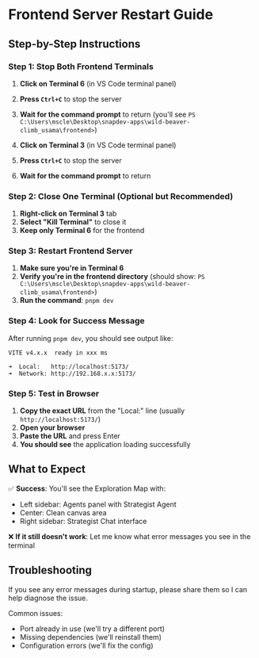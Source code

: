# Frontend Server Restart Guide

## Step-by-Step Instructions

### Step 1: Stop Both Frontend Terminals

1. **Click on Terminal 6** (in VS Code terminal panel)
2. **Press `Ctrl+C`** to stop the server
3. **Wait for the command prompt** to return (you'll see `PS C:\Users\mscle\Desktop\snapdev-apps\wild-beaver-climb_usama\frontend>`)

4. **Click on Terminal 3** (in VS Code terminal panel)  
5. **Press `Ctrl+C`** to stop the server
6. **Wait for the command prompt** to return

### Step 2: Close One Terminal (Optional but Recommended)

1. **Right-click on Terminal 3** tab
2. **Select "Kill Terminal"** to close it
3. **Keep only Terminal 6** for the frontend

### Step 3: Restart Frontend Server

1. **Make sure you're in Terminal 6**
2. **Verify you're in the frontend directory** (should show: `PS C:\Users\mscle\Desktop\snapdev-apps\wild-beaver-climb_usama\frontend>`)
3. **Run the command**: `pnpm dev`

### Step 4: Look for Success Message

After running `pnpm dev`, you should see output like:
```
VITE v4.x.x  ready in xxx ms

➜  Local:   http://localhost:5173/
➜  Network: http://192.168.x.x:5173/
```

### Step 5: Test in Browser

1. **Copy the exact URL** from the "Local:" line (usually `http://localhost:5173/`)
2. **Open your browser**
3. **Paste the URL** and press Enter
4. **You should see** the application loading successfully

## What to Expect

✅ **Success**: You'll see the Exploration Map with:
- Left sidebar: Agents panel with Strategist Agent
- Center: Clean canvas area
- Right sidebar: Strategist Chat interface

❌ **If it still doesn't work**: Let me know what error messages you see in the terminal

## Troubleshooting

If you see any error messages during startup, please share them so I can help diagnose the issue.

Common issues:
- Port already in use (we'll try a different port)
- Missing dependencies (we'll reinstall them)
- Configuration errors (we'll fix the config)